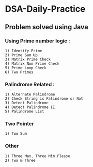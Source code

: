 # DSA-Daily-Practice

## Problem solved using Java

### Using Prime number logic :
```
1) Identify Prime
2) Prime Sum Up
3) Matrix Prime Check
4) Matrix Non Prime Check
5) Prime Loop Check
6) Two Primes
```

### Palindrome Related :
```
1) Alternate Palindrome
2) Check String is Palindrome or Not
3) Detect Palindrome
4) Detect Palindrome II
5) Palindrome List
```

### Two Pointer
```
1) Two Sum
```

### Other 
```
1) Three Max, Three Min Please
2) Two & Three
```


